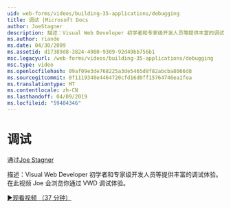 ```yaml
---
uid: web-forms/videos/building-35-applications/debugging
title: 调试 |Microsoft Docs
author: JoeStagner
description: 描述：Visual Web Developer 初学者和专家级开发人员等提供丰富的调试体验。 在本视频中 Joe 会浏览你通过 VW...
ms.author: riande
ms.date: 04/30/2009
ms.assetid: d17389d8-3824-4900-9309-92d49bb756b1
msc.legacyurl: /web-forms/videos/building-35-applications/debugging
msc.type: video
ms.openlocfilehash: 09af09e3de768225a3de5465d8f82abcba8066d8
ms.sourcegitcommit: 0f1119340e4464720cfd16d0ff15764746ea1fea
ms.translationtype: MT
ms.contentlocale: zh-CN
ms.lasthandoff: 04/09/2019
ms.locfileid: "59404346"
---
```

# <a name="debugging"></a>调试

通过[Joe Stagner](https://github.com/JoeStagner)

描述：Visual Web Developer 初学者和专家级开发人员等提供丰富的调试体验。 在此视频 Joe 会浏览你通过 VWD 调试体验。

[&#9654;观看视频 （37 分钟）](https://channel9.msdn.com/Blogs/ASP-NET-Site-Videos/debugging)
